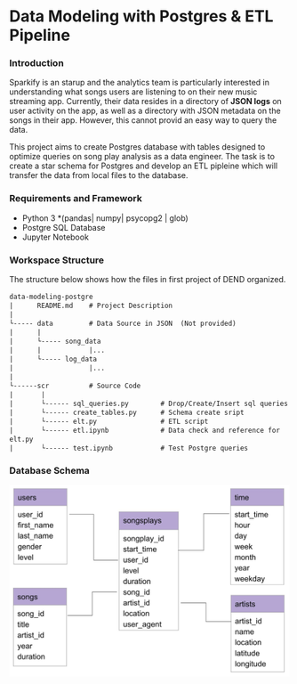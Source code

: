 
# Data Modeling with Postgres & ETL Pipeline

### Introduction 
Sparkify is an starup and the analytics team is particularly interested in understanding what songs users are listening to on their new music streaming app. Currently, their data resides in a directory of **JSON logs** on user activity on the app, as well as a directory with JSON metadata on the songs in their app. However, this cannot provid an easy way to query the data.

This project aims to create Postgres database with tables designed to optimize queries on song play analysis as a data engineer. The task is to create a star schema for Postgres and develop an ETL pipleine which will transfer the data from local files to the database.

### Requirements and Framework 
- Python 3  *(pandas| numpy| psycopg2 | glob) 
- Postgre SQL Database 
-  Jupyter Notebook

### Workspace Structure 
The structure below shows how the files in first project of DEND organized. 
``` 
data-modeling-postgre 
|      README.md    # Project Description 
|
└----- data         # Data Source in JSON  (Not provided)
|	   |
|      └----- song_data   
|	   |            |...
|      └----- log_data 
|	   				|... 
|
└------scr          # Source Code 
|		|
|       └------ sql_queries.py        # Drop/Create/Insert sql queries 
|       └------ create_tables.py      # Schema create sript
|       └------ elt.py                # ETL script
|       └------ etl.ipynb             # Data check and reference for elt.py
|       └------ test.ipynb            # Test Postgre queries 
```
 
### Database Schema 
![Star Schema](https://github.com/Yuexi-Li/Data-Engineering/blob/master/DataModeling-Postgres/star_schema.jpg)

